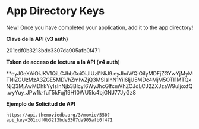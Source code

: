 

# App Directory Keys

New! Once you have completed your application, add it to the app directory!

**Clave de la API (v3 auth)**

201cdf0b3213bde3307da905afb0f471

**Token de acceso de lectura a la API (v4 auth**)

**eyJ0eXAiOiJKV1QiLCJhbGciOiJIUzI1NiJ9.eyJhdWQiOiIyMDFjZGYwYjMyMTNiZGUzMzA3ZGE5MDVhZmIwZjQ3MSIsInN1YiI6IjU5MDc4MjM5OTI1MTQxNjQ3MjAwMDhkYyIsInNjb3BlcyI6WyJhcGlfcmVhZCJdLCJ2ZXJzaW9uIjoxfQ.wyYuy_JPw1k-fuT5kFqj19H10WU5Ic4bjGNJ77JyGz8

**Ejemplo de Solicitud de API**

`https://api.themoviedb.org/3/movie/550?api_key=201cdf0b3213bde3307da905afb0f471`